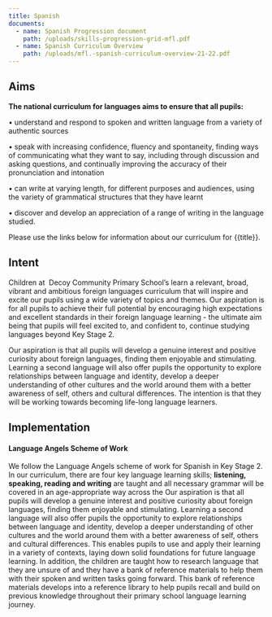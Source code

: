 ```yaml
---
title: Spanish
documents:
  - name: Spanish Progression document
    path: /uploads/skills-progression-grid-mfl.pdf
  - name: Spanish Curriculum Overview
    path: /uploads/mfl.-spanish-curriculum-overview-21-22.pdf
---
```

## Aims

**The national curriculum for languages aims to ensure that all pupils:**

•	understand and respond to spoken and written language from a variety of authentic sources 

•	speak with increasing confidence, fluency and spontaneity, finding ways of communicating what they want to say, including through discussion and asking questions, and continually improving the accuracy of their pronunciation and intonation 

•	can write at varying length, for different purposes and audiences, using the variety of grammatical structures that they have learnt 

•	discover and develop an appreciation of a range of writing in the language studied.

Please use the links below for information about our curriculum for {{title}}.

## Intent

Children at  Decoy Community Primary School’s learn a relevant, broad, vibrant and ambitious foreign languages curriculum that will inspire and excite our pupils using a wide variety of topics and themes. Our aspiration is for all pupils to achieve their full potential by encouraging high expectations and excellent standards in their foreign language learning - the ultimate aim being that pupils will feel excited to, and confident to, continue studying languages beyond Key Stage 2.

Our aspiration is that all pupils will develop a genuine interest and positive curiosity about foreign languages, finding them enjoyable and stimulating. Learning a second language will also offer pupils the opportunity to explore relationships between language and identity, develop a deeper understanding of other cultures and the world around them with a better awareness of self, others and cultural differences. The intention is that they will be working towards becoming life-long language learners.

## Implementation

#### Language Angels Scheme of Work

We follow the Language Angels scheme of work for Spanish in Key Stage 2. In our curriculum, there are four key language learning skills; **listening, speaking, reading and writing** are taught and all necessary grammar will be covered in an age-appropriate way across the Our aspiration is that all pupils will develop a genuine interest and positive curiosity about foreign languages, finding them enjoyable and stimulating. Learning a second language will also offer pupils the opportunity to explore relationships between language and identity, develop a deeper understanding of other cultures and the world around them with a better awareness of self, others and cultural differences. This enables pupils to use and apply their learning in a variety of contexts, laying down solid foundations for future language learning. In addition, the children are taught how to research language that they are unsure of and they have a bank of reference materials to help them with their spoken and written tasks going forward. This bank of reference materials develops into a reference library to help pupils recall and build on previous knowledge throughout their primary school language learning journey.